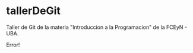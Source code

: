 # tallerDeGit

Taller de Git de la materia "Introduccion a la Programacion" de la FCEyN - UBA.

Error!

